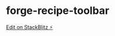 # forge-recipe-toolbar

[Edit on StackBlitz ⚡️](https://stackblitz.com/edit/forge-recipes-toolbar-backarrow-title-icons)
